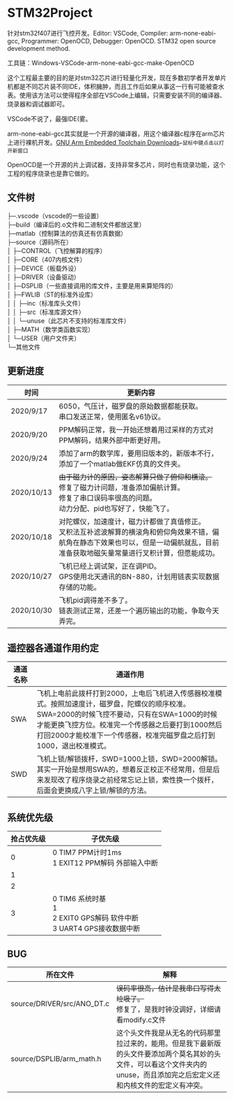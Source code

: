 # STM32Project
针对stm32f407进行飞控开发。Editor: VSCode, Compiler: arm-none-eabi-gcc, Programmer: OpenOCD, Debugger: OpenOCD. STM32 open source development method.

工具链：Windows-VSCode-arm-none-eabi-gcc-make-OpenOCD

这个工程最主要的目的是对stm32芯片进行轻量化开发，现在多数初学者开发单片机都是不同芯片装不同IDE，体积臃肿，而且工作后如果从事这一行有可能被查水表。使用该方法可以使得程序全部在VSCode上编辑，只需要安装不同的编译器、烧录器和调试器即可。

VSCode不说了，最强IDE(雾。

arm-none-eabi-gcc其实就是一个开源的编译器，用这个编译器c程序在arm芯片上进行裸机开发。[GNU Arm Embedded Toolchain Downloads](https://developer.arm.com/tools-and-software/open-source-software/developer-tools/gnu-toolchain/gnu-rm/downloads)`←鼠标中键点击以打开新窗口`

OpenOCD是一个开源的片上调试器，支持非常多芯片，同时也有烧录功能，这个工程的程序烧录也是靠它做的。

## 文件树
├─.vscode（vscode的一些设置）  
├─build（编译后的.o文件和二进制文件都放这里）  
├─matlab（控制算法的仿真还有仿真数据）  
├─source（源码所在）  
│  ├─CONTROL（飞控解算的程序）   
│  ├─CORE（407内核文件）  
│  ├─DEVICE（板载外设）  
│  ├─DRIVER（设备驱动）  
│  ├─DSPLIB（一些直接调用的库文件，主要是用来算矩阵的）  
│  ├─FWLIB（ST的标准外设库）  
│  │  ├─inc（标准库头文件）  
│  │  ├─src（标准库源文件）  
│  │  └─unuse（此芯片不支持的标准库文件）  
│  ├─MATH（数学类函数实现）  
│  └─USER（用户文件夹）  
└─其他文件

## 更新进度
|时间|更新内容|
|-|-|
|2020/9/17|6050，气压计，磁罗盘的原始数据都能获取。<br/>串口发送正常，使用匿名v6协议。|
|2020/9/20|PPM解码正常，我一开始还想着用过采样的方式对PPM解码，结果外部中断更好用。|
|2020/9/24|添加了arm的数学库，要用旧版本的，新版本不行，添加了一个matlab做EKF仿真的文件夹。|
|2020/10/13|~~由于磁力计的原因，姿态解算只做了俯仰和横滚。~~<br/>修复了磁力计问题，准备添加偏航计算。<br/>修复了串口误码率很高的问题。<br/>动力分配、pid也写好了，快能飞了。|
|2020/10/18|对陀螺仪，加速度计，磁力计都做了真值修正。<br/>叉积法互补滤波解算的横滚角和俯仰角效果不错，偏航角在静态下效果也可以，但是一动偏航就乱，目前准备获取地磁矢量常量进行叉积计算，但愿能成功。|
|2020/10/27|飞机已经上调试架，正在调PID。<br/>GPS使用北天通讯的BN-880，计划用链表实现数据存储的功能。|
|2020/10/30|飞机pid调得差不多了。<br/>链表测试正常，还差一个遍历输出的功能，争取今天弄完。|

## 遥控器各通道作用约定
|通道名称|通道作用|
|-|-|
|SWA|飞机上电前此拨杆打到2000，上电后飞机进入传感器校准模式。按照加速度计，磁罗盘，陀螺仪的顺序校准。<br/>SWA=2000的时候飞控不要动，只有在SWA=1000的时候才能更换飞控方位。校准完一个传感器之后要打到1000然后打回2000才能校准下一个传感器，校准完磁罗盘之后打到1000，退出校准模式。|
|SWD|飞机上锁/解锁拨杆，SWD=1000上锁，SWD=2000解锁。其实一开始是想用SWA的，想着反正校正不经常用，但是后来发现改了程序烧录之前经常忘记上锁，索性换一个拨杆，后面会更换成八字上锁/解锁的方法。|

## 系统优先级
|抢占优先级|子优先级|
|-|-|
|0|0 TIM7 PPM计时1ms<br/>1 EXIT12 PPM解码 外部输入中断|
|1||
|2||
|3|0 TIM6 系统时基<br/>1<br/>2 EXIT0 GPS解码 软件中断<br/>3 UART4 GPS接收数据中断|

## BUG
|所在文件|解释|
|-|-|
|source/DRIVER/src/ANO_DT.c|~~误码率很高，估计是我串口写得太垃圾了。~~<br/>修复了，是我时钟没调好，详细请看modify.c文件|
|source/DSPLIB/arm_math.h|这个头文件我是从无名的代码那里拉过来的，能用。但是我下最新版的头文件要添加两个莫名其妙的头文件，可以看这个文件夹内的unuse，而且添加完之后宏定义还和内核文件的宏定义有冲突。|